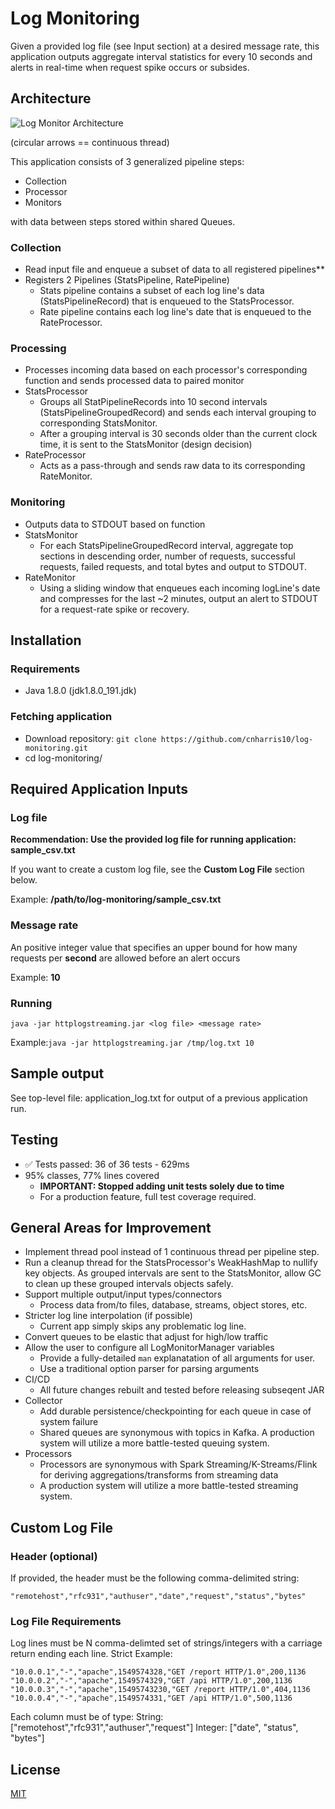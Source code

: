 # Log Monitoring

Given a provided log file (see Input section) at a desired message rate, this application outputs aggregate interval statistics for every 10 seconds and alerts in real-time when request spike occurs or subsides.

## Architecture

![Log Monitor Architecture](https://imgur.com/XckeNZ1.png)

(circular arrows == continuous thread)

This application consists of 3 generalized pipeline steps:
- Collection
- Processor
- Monitors

with data between steps stored within shared Queues.

### Collection
- Read input file and enqueue a subset of data to all registered pipelines**
- Registers 2 Pipelines (StatsPipeline, RatePipeline)
    - Stats pipeline contains a subset of each log line's data (StatsPipelineRecord) that is enqueued to the StatsProcessor.
    - Rate pipeline contains each log line's date that is enqueued to the RateProcessor.

### Processing
- Processes incoming data based on each processor's corresponding function and sends processed data to paired monitor
- StatsProcessor
    - Groups all StatPipelineRecords into 10 second intervals (StatsPipelineGroupedRecord) and sends each interval grouping to corresponding StatsMonitor.
    - After a grouping interval is 30 seconds older than the current clock time, it is sent to the StatsMonitor (design decision)
- RateProcessor
    - Acts as a pass-through and sends raw data to its corresponding RateMonitor.

### Monitoring
- Outputs data to STDOUT based on function
- StatsMonitor
    - For each StatsPipelineGroupedRecord interval, aggregate top sections in descending order, number of requests, successful requests, failed requests, and total bytes and output to STDOUT.
- RateMonitor
    - Using a sliding window that enqueues each incoming logLine's date and compresses for the last ~2 minutes, output an alert to STDOUT for a request-rate spike or recovery.

## Installation

### Requirements
- Java 1.8.0 (jdk1.8.0_191.jdk)

### Fetching application
- Download repository: `git clone https://github.com/cnharris10/log-monitoring.git`
- cd log-monitoring/

## Required Application Inputs

### Log file
**Recommendation: Use the provided log file for running application: sample_csv.txt**

If you want to create a custom log file, see the **Custom Log File** section below.

Example: **/path/to/log-monitoring/sample_csv.txt**

### Message rate
An positive integer value that specifies an upper bound for how many requests per **second** are allowed before an alert occurs

Example: **10**

### Running
`java -jar httplogstreaming.jar <log file> <message rate>`

Example:`java -jar httplogstreaming.jar /tmp/log.txt 10`

## Sample output
See top-level file: application_log.txt for output of a previous application run.

## Testing

- :white_check_mark: Tests passed: 36 of 36 tests - 629ms
- 95% classes, 77% lines covered
    - **IMPORTANT: Stopped adding unit tests solely due to time**
    - For a production feature, full test coverage required.

## General Areas for Improvement
- Implement thread pool instead of 1 continuous thread per pipeline step.
- Run a cleanup thread for the StatsProcessor's WeakHashMap to nullify key objects.  As grouped intervals are sent to the StatsMonitor, allow GC to clean up these grouped intervals objects safely.
- Support multiple output/input types/connectors
    - Process data from/to files, database, streams, object stores, etc.
- Stricter log line interpolation (if possible)
    - Current app simply skips any problematic log line.
- Convert queues to be elastic that adjust for high/low traffic
- Allow the user to configure all LogMonitorManager variables
    - Provide a fully-detailed `man` explanatation of all arguments for user.
    - Use a traditional option parser for parsing arguments
- CI/CD
    - All future changes rebuilt and tested before releasing subseqent JAR
- Collector
    - Add durable persistence/checkpointing for each queue in case of system failure
    - Shared queues are synonymous with topics in Kafka.  A production system will utilize a more battle-tested queuing system.
- Processors
    - Processors are synonymous with Spark Streaming/K-Streams/Flink for deriving aggregations/transforms from streaming data
    - A production system will utilize a more battle-tested streaming system.

## Custom Log File

### Header (optional)
If provided, the header must be the following comma-delimited string:
```
"remotehost","rfc931","authuser","date","request","status","bytes"
```

### Log File Requirements
Log lines must be N comma-delimted set of strings/integers with a carriage return ending each line.
Strict Example: 
```
"10.0.0.1","-","apache",1549574328,"GET /report HTTP/1.0",200,1136
"10.0.0.2","-","apache",1549574329,"GET /api HTTP/1.0",200,1136
"10.0.0.3","-","apache",15495743230,"GET /report HTTP/1.0",404,1136
"10.0.0.4","-","apache",1549574331,"GET /api HTTP/1.0",500,1136
```

Each column must be of type:
String: ["remotehost","rfc931","authuser","request"]
Integer: ["date", "status", "bytes"]

## License
[MIT](https://choosealicense.com/licenses/mit/)

